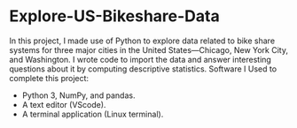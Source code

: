 # Explore-US-Bikeshare-Data
In this project, I made use of Python to explore data related to bike share systems for three major cities in the United States—Chicago, New York City, and Washington. I wrote code to import the data and answer interesting questions about it by computing descriptive statistics.
Software I Used to complete this project:
- Python 3, NumPy, and pandas.
- A text editor (VScode).
- A terminal application (Linux terminal).
